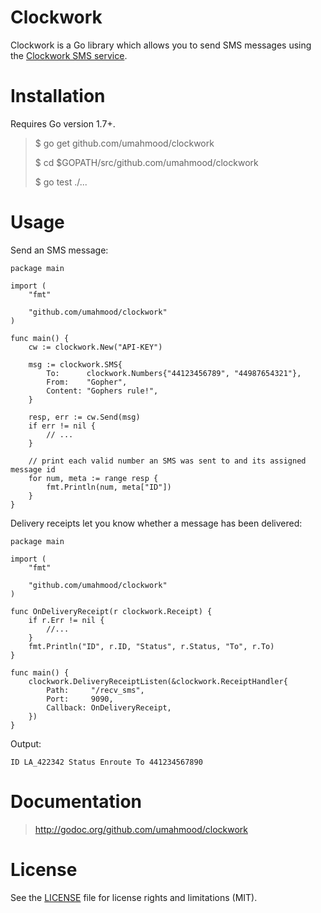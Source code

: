 # Clockwork

Clockwork is a Go library which allows you to send SMS messages using the [Clockwork SMS service](https://www.clockworksms.com/).

# Installation

Requires Go version 1.7+.

> $ go get github.com/umahmood/clockwork
>
> $ cd $GOPATH/src/github.com/umahmood/clockwork
>
> $ go test ./...

# Usage

Send an SMS message:
```
package main

import (
    "fmt"

    "github.com/umahmood/clockwork"
)

func main() {
    cw := clockwork.New("API-KEY")

    msg := clockwork.SMS{
        To:      clockwork.Numbers{"44123456789", "44987654321"},
        From:    "Gopher",
        Content: "Gophers rule!",
    }

    resp, err := cw.Send(msg)
    if err != nil {
        // ...
    }

    // print each valid number an SMS was sent to and its assigned message id
    for num, meta := range resp {
        fmt.Println(num, meta["ID"])
    }
}
```

Delivery receipts let you know whether a message has been delivered:
```
package main

import (
    "fmt"

    "github.com/umahmood/clockwork"
)

func OnDeliveryReceipt(r clockwork.Receipt) {
    if r.Err != nil {
        //...
    }
    fmt.Println("ID", r.ID, "Status", r.Status, "To", r.To)
}

func main() {
    clockwork.DeliveryReceiptListen(&clockwork.ReceiptHandler{
        Path:     "/recv_sms",
        Port:     9090,
        Callback: OnDeliveryReceipt,
    })
}
```
Output:
```
ID LA_422342 Status Enroute To 441234567890
```

# Documentation

> http://godoc.org/github.com/umahmood/clockwork

# License

See the [LICENSE](LICENSE.md) file for license rights and limitations (MIT).

